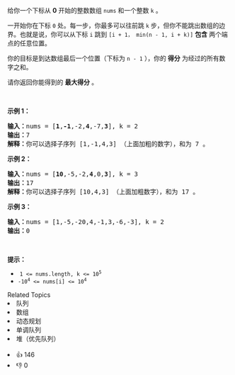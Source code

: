 <p>给你一个下标从 <strong>0</strong> 开始的整数数组 <code>nums</code>&nbsp;和一个整数 <code>k</code>&nbsp;。</p>

<p>一开始你在下标&nbsp;<code>0</code>&nbsp;处。每一步，你最多可以往前跳&nbsp;<code>k</code>&nbsp;步，但你不能跳出数组的边界。也就是说，你可以从下标&nbsp;<code>i</code>&nbsp;跳到&nbsp;<code>[i + 1， min(n - 1, i + k)]</code>&nbsp;<strong>包含</strong> 两个端点的任意位置。</p>

<p>你的目标是到达数组最后一个位置（下标为 <code>n - 1</code>&nbsp;），你的 <strong>得分</strong>&nbsp;为经过的所有数字之和。</p>

<p>请你返回你能得到的 <strong>最大得分</strong>&nbsp;。</p>

<p>&nbsp;</p>

<p><strong>示例 1：</strong></p>

<pre>
<b>输入：</b>nums = [<strong>1</strong>,<strong>-1</strong>,-2,<strong>4</strong>,-7,<strong>3</strong>], k = 2
<b>输出：</b>7
<b>解释：</b>你可以选择子序列 [1,-1,4,3] （上面加粗的数字），和为 7 。
</pre>

<p><strong>示例 2：</strong></p>

<pre>
<strong>输入：</strong>nums = [<strong>10</strong>,-5,-2,<strong>4</strong>,0,<strong>3</strong>], k = 3
<b>输出：</b>17
<b>解释：</b>你可以选择子序列 [10,4,3] （上面加粗数字），和为 17 。
</pre>

<p><strong>示例 3：</strong></p>

<pre>
<b>输入：</b>nums = [1,-5,-20,4,-1,3,-6,-3], k = 2
<b>输出：</b>0
</pre>

<p>&nbsp;</p>

<p><strong>提示：</strong></p>

<ul> 
 <li>&nbsp;<code>1 &lt;= nums.length, k &lt;= 10<sup>5</sup></code></li> 
 <li><code>-10<sup>4</sup>&nbsp;&lt;= nums[i]&nbsp;&lt;= 10<sup>4</sup></code></li> 
</ul>

<div><div>Related Topics</div><div><li>队列</li><li>数组</li><li>动态规划</li><li>单调队列</li><li>堆（优先队列）</li></div></div><br><div><li>👍 146</li><li>👎 0</li></div>